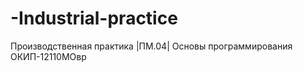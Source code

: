 # -Industrial-practice
Производственная практика |ПМ.04| Основы программирования <br>
ОКИП-12110МОвр
